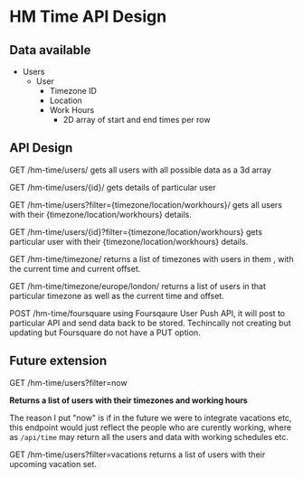 HM Time API Design
==================

Data available
--------------

* Users
	* User
		* Timezone ID
		* Location
		* Work Hours
			* 2D array of start and end times per row


API Design
-------
GET /hm-time/users/ gets all users with all possible data as a 3d array

GET /hm-time/users/{id}/ gets details of particular user

GET /hm-time/users?filter={timezone/location/workhours}/ gets all users with their {timezone/location/workhours} details.

GET /hm-time/users/{id}?filter={timezone/location/workhours} gets particular user with their {timezone/location/workhours} details.

GET /hm-time/timezone/ returns a list of timezones with users in them , with the current time and current offset.

GET /hm-time/timezone/europe/london/ returns a list of users in that particular timezone as well as the current time and offset.

POST /hm-time/foursquare using Foursqaure User Push API, it will post to  particular API and send  data back  to be stored. Techincally not creating but updating but Foursquare do not have a PUT option.


Future extension
----------------
GET /hm-time/users?filter=now

**Returns a list of users with their timezones and working hours**

The reason I put "now" is if in the future we were to integrate vacations etc, this endpoint would just reflect the people who are curently working, where as `/api/time` may return all the users and data with working schedules etc.

GET /hm-time/users?filter=vacations returns a list of users with their upcoming vacation set.



